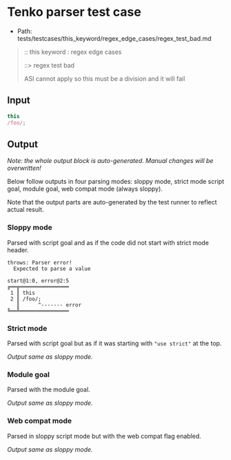 # Tenko parser test case

- Path: tests/testcases/this_keyword/regex_edge_cases/regex_test_bad.md

> :: this keyword : regex edge cases
>
> ::> regex test bad
>
> ASI cannot apply so this must be a division and it will fail

## Input

`````js
this
/foo/;
`````

## Output

_Note: the whole output block is auto-generated. Manual changes will be overwritten!_

Below follow outputs in four parsing modes: sloppy mode, strict mode script goal, module goal, web compat mode (always sloppy).

Note that the output parts are auto-generated by the test runner to reflect actual result.

### Sloppy mode

Parsed with script goal and as if the code did not start with strict mode header.

`````
throws: Parser error!
  Expected to parse a value

start@1:0, error@2:5
╔══╦════════════════
 1 ║ this
 2 ║ /foo/;
   ║      ^------- error
╚══╩════════════════

`````

### Strict mode

Parsed with script goal but as if it was starting with `"use strict"` at the top.

_Output same as sloppy mode._

### Module goal

Parsed with the module goal.

_Output same as sloppy mode._

### Web compat mode

Parsed in sloppy script mode but with the web compat flag enabled.

_Output same as sloppy mode._
